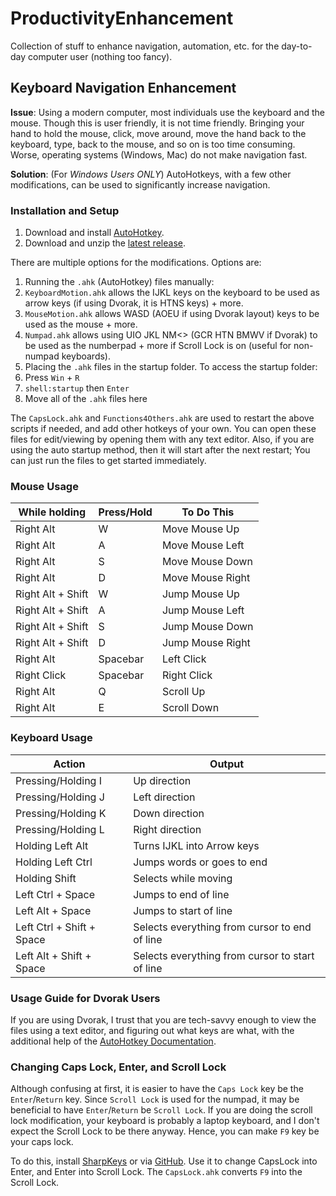 # ProductivityEnhancement

Collection of stuff to enhance navigation, automation, etc. for the day-to-day computer user (nothing too fancy).

## Keyboard Navigation Enhancement

**Issue**:
Using a modern computer, most individuals use the keyboard and the mouse. 
Though this is user friendly, it is not time friendly. 
Bringing your hand to hold the mouse, click, move around, move the hand back to the keyboard, type, back to the mouse, and so on is too time consuming. 
Worse, operating systems (Windows, Mac) do not make navigation fast.

**Solution**:
(For *Windows Users ONLY*) AutoHotkeys, with a few other modifications, can be used to significantly increase navigation.

### Installation and Setup

1. Download and install [AutoHotkey](https://www.autohotkey.com).
2. Download and unzip the [latest release](https://github.com/TiberiusDreadnought/ProductivityEnhancement/releases/).

There are multiple options for the modifications.
Options are:

1. Running the `.ahk` (AutoHotkey) files manually:
  1. `KeyboardMotion.ahk` allows the IJKL keys on the keyboard to be used as arrow keys (if using Dvorak, it is HTNS keys) + more.
  2. `MouseMotion.ahk` allows WASD (AOEU if using Dvorak layout) keys to be used as the mouse + more.
  3. `Numpad.ahk` allows using UIO JKL NM<> (GCR HTN BMWV if Dvorak) to be used as the numberpad + more if Scroll Lock is on (useful for non-numpad keyboards).
2. Placing the `.ahk` files in the startup folder. To access the startup folder:
  1. Press `Win` + `R`
  2. `shell:startup` then `Enter`
  3. Move all of the `.ahk` files here

The `CapsLock.ahk` and `Functions4Others.ahk` are used to restart the above scripts if needed, and add other hotkeys of your own.
You can open these files for edit/viewing by opening them with any text editor.
Also, if you are using the auto startup method, then it will start after the next restart;
You can just run the files to get started immediately.

### Mouse Usage

| While holding     | Press/Hold | To Do This       |
| ----------------- | ---------- | ---------------- |
| Right Alt         | W          | Move Mouse Up    |
| Right Alt         | A          | Move Mouse Left  |
| Right Alt         | S          | Move Mouse Down  |
| Right Alt         | D          | Move Mouse Right |
| Right Alt + Shift | W          | Jump Mouse Up    |
| Right Alt + Shift | A          | Jump Mouse Left  |
| Right Alt + Shift | S          | Jump Mouse Down  |
| Right Alt + Shift | D          | Jump Mouse Right |
| Right Alt         | Spacebar   | Left Click       |
| Right Click       | Spacebar   | Right Click      |
| Right Alt         | Q          | Scroll Up        |
| Right Alt         | E          | Scroll Down      |

### Keyboard Usage

| Action                    | Output                                          |
| ------------------------- | ----------------------------------------------- |
| Pressing/Holding I        | Up direction                                    |
| Pressing/Holding J        | Left direction                                  |
| Pressing/Holding K        | Down direction                                  |
| Pressing/Holding L        | Right direction                                 |
| Holding Left Alt          | Turns IJKL into Arrow keys                      |
| Holding Left Ctrl         | Jumps words or goes to end                      |
| Holding Shift             | Selects while moving                            |
| Left Ctrl + Space         | Jumps to end of line                            |
| Left Alt + Space          | Jumps to start of line                          |
| Left Ctrl + Shift + Space | Selects everything from cursor to end of line   |
| Left Alt + Shift + Space  | Selects everything from cursor to start of line |

### Usage Guide for Dvorak Users

If you are using Dvorak, I trust that you are tech-savvy enough to view the files using a text editor,
and figuring out what keys are what, with the additional help of the [AutoHotkey Documentation](https://www.autohotkey.com/docs/v1/).

### Changing Caps Lock, Enter, and Scroll Lock

Although confusing at first, it is easier to have the `Caps Lock` key be the `Enter`/`Return` key.
Since `Scroll Lock` is used for the numpad, it may be beneficial to have `Enter`/`Return` be `Scroll Lock`.
If you are doing the scroll lock modification, your keyboard is probably a laptop keyboard, and I don't expect the Scroll Lock
to be there anyway. Hence, you can make `F9` key be your caps lock.

To do this, install [SharpKeys](https://apps.microsoft.com/store/detail/sharpkeys/XPFFCG7M673D4F) or via [GitHub](https://github.com/randyrants/sharpkeys/releases).
Use it to change CapsLock into Enter, and Enter into Scroll Lock. The `CapsLock.ahk` converts `F9` into the Scroll Lock.
